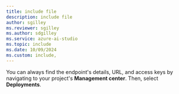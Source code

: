 ```yaml
---
title: include file
description: include file
author: sgilley
ms.reviewer: sgilley
ms.author: sdgilley
ms.service: azure-ai-studio
ms.topic: include
ms.date: 10/09/2024
ms.custom: include,
---
```


You can always find the endpoint's details, URL, and access keys by navigating to your project's **Management center**. Then, select **Deployments**.